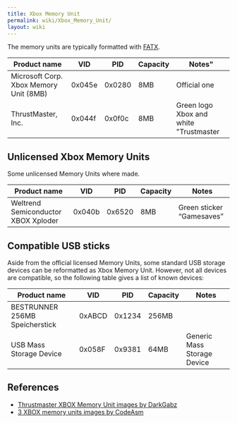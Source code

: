 ```yaml
---
title: Xbox Memory Unit
permalink: wiki/Xbox_Memory_Unit/
layout: wiki
---
```


The memory units are typically formatted with [FATX](/wiki/FATX "wikilink").

| Product name                           | VID    | PID    | Capacity | Notes"                                 |
|----------------------------------------|--------|--------|----------|----------------------------------------|
| Microsoft Corp. Xbox Memory Unit (8MB) | 0x045e | 0x0280 | 8MB      | Official one                           |
| ThrustMaster, Inc.                     | 0x044f | 0x0f0c | 8MB      | Green logo Xbox and white "Trustmaster |

Unlicensed Xbox Memory Units
----------------------------

Some unlicensed Memory Units where made.

| Product name                        | VID    | PID    | Capacity | Notes                     |
|-------------------------------------|--------|--------|----------|---------------------------|
| Weltrend Semiconductor XBOX Xploder | 0x040b | 0x6520 | 8MB      | Green sticker “Gamesaves” |

Compatible USB sticks
---------------------

Aside from the official licensed Memory Units, some standard USB storage
devices can be reformatted as Xbox Memory Unit. However, not all devices
are compatible, so the following table gives a list of known devices:

| Product name                   | VID    | PID    | Capacity | Notes                       |
|--------------------------------|--------|--------|----------|-----------------------------|
| BESTRUNNER 256MB Speicherstick | 0xABCD | 0x1234 | 256MB    |                             |
| USB Mass Storage Device        | 0x058F | 0x9381 | 64MB     | Generic Mass Storage Device |

References
----------

-   [Thrustmaster XBOX Memory Unit images by
    DarkGabz](http://imgur.com/a/8QmDA)
-   [3 XBOX memory units images by
    CodeAsm](http://imgur.com/gallery/M0PZ6)

